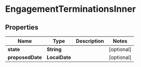 

# EngagementTerminationsInner


## Properties

| Name | Type | Description | Notes |
|------------ | ------------- | ------------- | -------------|
|**state** | **String** |  |  [optional] |
|**proposedDate** | **LocalDate** |  |  [optional] |



